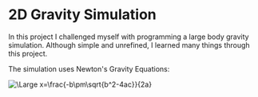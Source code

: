 # 2D Gravity Simulation

In this project I challenged myself with programming a large body gravity simulation. Although simple and unrefined, I learned many things through this project. 

The simulation uses Newton's Gravity Equations: 

![\Large x=\frac{-b\pm\sqrt{b^2-4ac}}{2a}](https://latex.codecogs.com/png.image?\dpi{110}F_{g}=\frac{GM_{1}M_{2}}{r^{2}})
